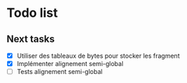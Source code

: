 Todo list
====

## Next tasks

- [x] Utiliser des tableaux de bytes pour stocker les fragment
- [x] Implémenter alignement semi-global
- [ ] Tests alignement semi-global
